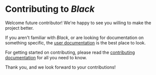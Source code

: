 # Contributing to _Black_

Welcome future contributor! We're happy to see you willing to make the project better.

If you aren't familiar with _Black_, or are looking for documentation on something
specific, the [user documentation](https://black.readthedocs.io/en/latest/) is the best
place to look.

For getting started on contributing, please read the
[contributing documentation](https://black.readthedocs.org/en/latest/contributing/) for
all you need to know.

Thank you, and we look forward to your contributions!
                                     